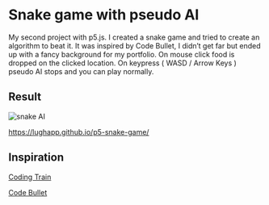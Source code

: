 # Snake game with pseudo AI
My second project with p5.js. I created a snake game and tried to create an algorithm to beat it.
It was inspired by Code Bullet, I didn’t get far but ended up with a fancy background for my portfolio.
On mouse click food is dropped on the clicked location.
On keypress ( WASD / Arrow Keys ) pseudo AI stops and you can play normally.

## Result
![snake AI](https://firebasestorage.googleapis.com/v0/b/applughwebsite.appspot.com/o/projects%2Fp5_snake_game.png?alt=media&token=d6118b7e-b81e-4ba0-ae2d-afbc19db68df)

https://lughapp.github.io/p5-snake-game/

## Inspiration
[Coding Train](https://thecodingtrain.com/CodingChallenges/003-snake-game-p5.html)

[Code Bullet](https://www.youtube.com/c/CodeBullet)
